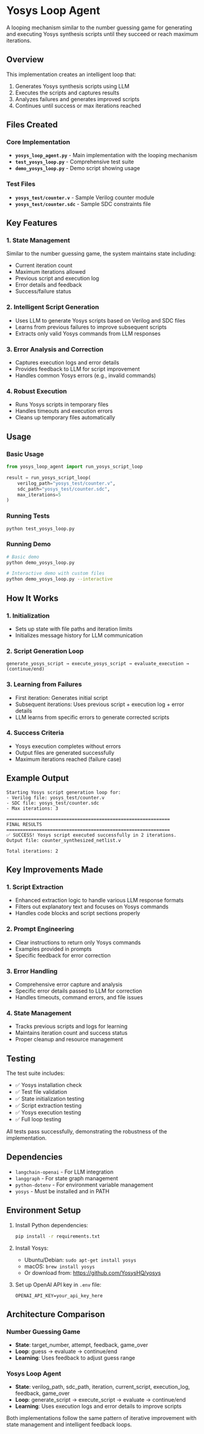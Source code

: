 # Yosys Loop Agent

A looping mechanism similar to the number guessing game for generating and executing Yosys synthesis scripts until they succeed or reach maximum iterations.

## Overview

This implementation creates an intelligent loop that:
1. Generates Yosys synthesis scripts using LLM
2. Executes the scripts and captures results
3. Analyzes failures and generates improved scripts
4. Continues until success or max iterations reached

## Files Created

### Core Implementation
- **`yosys_loop_agent.py`** - Main implementation with the looping mechanism
- **`test_yosys_loop.py`** - Comprehensive test suite
- **`demo_yosys_loop.py`** - Demo script showing usage

### Test Files
- **`yosys_test/counter.v`** - Sample Verilog counter module
- **`yosys_test/counter.sdc`** - Sample SDC constraints file

## Key Features

### 1. State Management
Similar to the number guessing game, the system maintains state including:
- Current iteration count
- Maximum iterations allowed
- Previous script and execution log
- Error details and feedback
- Success/failure status

### 2. Intelligent Script Generation
- Uses LLM to generate Yosys scripts based on Verilog and SDC files
- Learns from previous failures to improve subsequent scripts
- Extracts only valid Yosys commands from LLM responses

### 3. Error Analysis and Correction
- Captures execution logs and error details
- Provides feedback to LLM for script improvement
- Handles common Yosys errors (e.g., invalid commands)

### 4. Robust Execution
- Runs Yosys scripts in temporary files
- Handles timeouts and execution errors
- Cleans up temporary files automatically

## Usage

### Basic Usage
```python
from yosys_loop_agent import run_yosys_script_loop

result = run_yosys_script_loop(
    verilog_path="yosys_test/counter.v",
    sdc_path="yosys_test/counter.sdc",
    max_iterations=5
)
```

### Running Tests
```bash
python test_yosys_loop.py
```

### Running Demo
```bash
# Basic demo
python demo_yosys_loop.py

# Interactive demo with custom files
python demo_yosys_loop.py --interactive
```

## How It Works

### 1. Initialization
- Sets up state with file paths and iteration limits
- Initializes message history for LLM communication

### 2. Script Generation Loop
```
generate_yosys_script → execute_yosys_script → evaluate_execution → (continue/end)
```

### 3. Learning from Failures
- First iteration: Generates initial script
- Subsequent iterations: Uses previous script + execution log + error details
- LLM learns from specific errors to generate corrected scripts

### 4. Success Criteria
- Yosys execution completes without errors
- Output files are generated successfully
- Maximum iterations reached (failure case)

## Example Output

```
Starting Yosys script generation loop for:
- Verilog file: yosys_test/counter.v
- SDC file: yosys_test/counter.sdc
- Max iterations: 3

============================================================
FINAL RESULTS
============================================================
✅ SUCCESS! Yosys script executed successfully in 2 iterations.
Output file: counter_synthesized_netlist.v

Total iterations: 2
```

## Key Improvements Made

### 1. Script Extraction
- Enhanced extraction logic to handle various LLM response formats
- Filters out explanatory text and focuses on Yosys commands
- Handles code blocks and script sections properly

### 2. Prompt Engineering
- Clear instructions to return only Yosys commands
- Examples provided in prompts
- Specific feedback for error correction

### 3. Error Handling
- Comprehensive error capture and analysis
- Specific error details passed to LLM for correction
- Handles timeouts, command errors, and file issues

### 4. State Management
- Tracks previous scripts and logs for learning
- Maintains iteration count and success status
- Proper cleanup and resource management

## Testing

The test suite includes:
- ✅ Yosys installation check
- ✅ Test file validation
- ✅ State initialization testing
- ✅ Script extraction testing
- ✅ Yosys execution testing
- ✅ Full loop testing

All tests pass successfully, demonstrating the robustness of the implementation.

## Dependencies

- `langchain-openai` - For LLM integration
- `langgraph` - For state graph management
- `python-dotenv` - For environment variable management
- `yosys` - Must be installed and in PATH

## Environment Setup

1. Install Python dependencies:
   ```bash
   pip install -r requirements.txt
   ```

2. Install Yosys:
   - Ubuntu/Debian: `sudo apt-get install yosys`
   - macOS: `brew install yosys`
   - Or download from: https://github.com/YosysHQ/yosys

3. Set up OpenAI API key in `.env` file:
   ```
   OPENAI_API_KEY=your_api_key_here
   ```

## Architecture Comparison

### Number Guessing Game
- **State**: target_number, attempt, feedback, game_over
- **Loop**: guess → evaluate → continue/end
- **Learning**: Uses feedback to adjust guess range

### Yosys Loop Agent
- **State**: verilog_path, sdc_path, iteration, current_script, execution_log, feedback, game_over
- **Loop**: generate_script → execute_script → evaluate → continue/end
- **Learning**: Uses execution logs and error details to improve scripts

Both implementations follow the same pattern of iterative improvement with state management and intelligent feedback loops.
